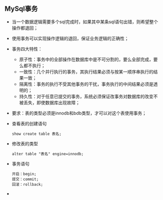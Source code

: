 ## MySql事务

+ 当一个数据逻辑需要多个sql完成时，如果其中某条sql语句出错，则希望整个操作都退回；

+ 使用事务可以实现操作逻辑的退回，保证业务逻辑的正确性；

+ 事务四大特性：

  + 原子性：事务中的全部操作在数据库中是不可分割的，要么全部完成，要么都不执行；
  + 一致性：几个并行执行的事务，其执行结果必须与按某一顺序串执行的结果一致；
  + 隔离性：事务的执行不受其他事务的干扰，事务执行的中间结果必须是透明的；
  + 持久性：对于任意已提交的事务，系统必须保证改事务对数据库的改变不被丢失，即使数据库出现故障；

+ 要求：表的类型必须是innodb和bdb类型，才可以对这个表使用事务；

+ 查看表的创建语句

  ```
  show create table 表名;
  ```

  

+ 修改表的类型

  ```
  alter table "表名" engine=innodb;
  ```

  

+ 事务语句

  ```
  开启：begin;
  提交：commit;
  回滚：rollback;
  ```

  

+ 